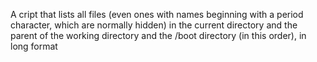 A cript that lists all files (even ones with names beginning with a period character, which are normally hidden) in the current directory and the parent of the working directory and the /boot directory (in this order), in long format
